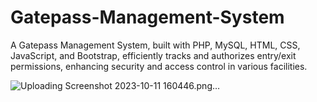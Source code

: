 # Gatepass-Management-System
A Gatepass Management System, built with PHP, MySQL, HTML, CSS, JavaScript, and Bootstrap, efficiently tracks and authorizes entry/exit permissions, enhancing security and access control in various facilities.

![Uploading Screenshot 2023-10-11 160446.png…]()
